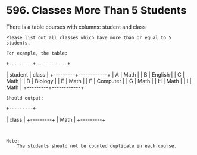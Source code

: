 # 596. Classes More Than 5 Students

There is a table courses with columns: student and class

    Please list out all classes which have more than or equal to 5 students.

    For example, the table:

    +---------+------------+
| student | class      |
+---------+------------+
| A       | Math       |
| B       | English    |
| C       | Math       |
| D       | Biology    |
| E       | Math       |
| F       | Computer   |
| G       | Math       |
| H       | Math       |
| I       | Math       |
+---------+------------+

    Should output:

    +---------+
| class   |
+---------+
| Math    |
+---------+

     

    Note:
        The students should not be counted duplicate in each course.